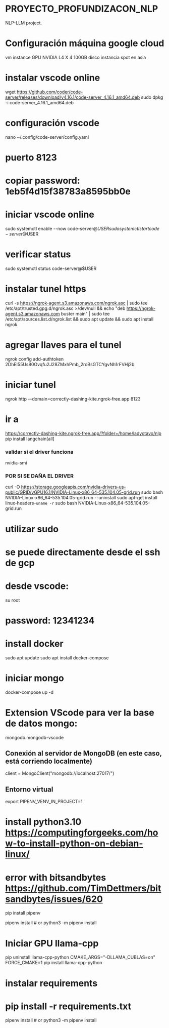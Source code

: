 # PROYECTO_PROFUNDIZACON_NLP
NLP-LLM project.

# Configuración máquina google cloud

vm instance
    GPU NVIDIA L4 X 4
    100GB disco
    instancia spot en asia

# instalar vscode online
wget https://github.com/coder/code-server/releases/download/v4.16.1/code-server_4.16.1_amd64.deb
sudo dpkg -i code-server_4.16.1_amd64.deb 


# configuración vscode
nano ~/.config/code-server/config.yaml
# puerto 8123
# copiar password: 1eb5f4d15f38783a8595bb0e

# iniciar vscode online
sudo systemctl enable --now code-server@$USER
sudo systemctl start code-server@$USER
# verificar status
sudo systemctl status code-server@$USER



# instalar tunel https
curl -s https://ngrok-agent.s3.amazonaws.com/ngrok.asc | sudo tee /etc/apt/trusted.gpg.d/ngrok.asc >/dev/null && echo "deb https://ngrok-agent.s3.amazonaws.com buster main" | sudo tee /etc/apt/sources.list.d/ngrok.list && sudo apt update && sudo apt install ngrok

# agregar llaves para el tunel
ngrok config add-authtoken 2DhEI55Us80Ovqfu2J28ZMxhPmb_2roBsGTCYgvNh1rFVHj2b

# iniciar tunel
ngrok http --domain=correctly-dashing-kite.ngrok-free.app 8123

# ir a
https://correctly-dashing-kite.ngrok-free.app/?folder=/home/ladyotavo/nlp
pip install langchain[all]



### validar si el driver funciona
nvidia-smi

### POR SI SE DAÑA EL DRIVER
curl -O https://storage.googleapis.com/nvidia-drivers-us-public/GRID/vGPU16.1/NVIDIA-Linux-x86_64-535.104.05-grid.run
sudo bash NVIDIA-Linux-x86_64-535.104.05-grid.run --uninstall
sudo apt-get install linux-headers-`uname -r`
sudo bash NVIDIA-Linux-x86_64-535.104.05-grid.run

# utilizar sudo 
# se puede directamente desde el ssh de gcp
# desde vscode:
su root
# password: 12341234

# install docker
sudo apt update
sudo apt install docker-compose

# iniciar mongo
docker-compose up -d

# Extension VScode para ver la base de datos mongo: 
mongodb.mongodb-vscode

## Conexión al servidor de MongoDB (en este caso, está corriendo localmente)
client = MongoClient("mongodb://localhost:27017/")


## Entorno virtual

export PIPENV_VENV_IN_PROJECT=1

# install python3.10 https://computingforgeeks.com/how-to-install-python-on-debian-linux/
# error with bitsandbytes https://github.com/TimDettmers/bitsandbytes/issues/620

pip install pipenv 

pipenv install # or python3 -m pipenv install

# Iniciar GPU llama-cpp
pip uninstall llama-cpp-python
CMAKE_ARGS="-DLLAMA_CUBLAS=on" FORCE_CMAKE=1 pip install llama-cpp-python

# instalar requirements
pip install -r requirements.txt
=======
pipenv install # or python3 -m pipenv install

